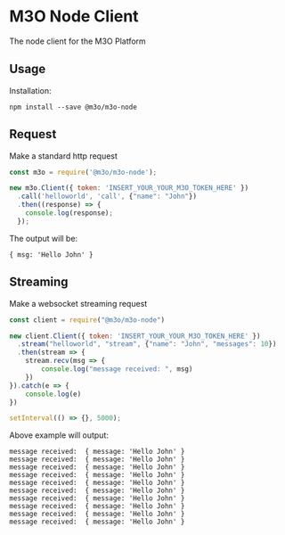 # M3O Node Client

The node client for the M3O Platform

## Usage

Installation:
```
npm install --save @m3o/m3o-node
```

## Request

Make a standard http request

```js
const m3o = require('@m3o/m3o-node');

new m3o.Client({ token: 'INSERT_YOUR_YOUR_M3O_TOKEN_HERE' })
  .call('helloworld', 'call', {"name": "John"})
  .then((response) => {
    console.log(response);
  });
```

The output will be:
```
{ msg: 'Hello John' }
```

## Streaming

Make a websocket streaming request

```js
const client = require("@m3o/m3o-node")

new client.Client({ token: 'INSERT_YOUR_YOUR_M3O_TOKEN_HERE' })
  .stream("helloworld", "stream", {"name": "John", "messages": 10})
  .then(stream => {
	stream.recv(msg => {
		console.log("message received: ", msg)
	})
}).catch(e => {
	console.log(e)
})

setInterval(() => {}, 5000);

```

Above example will output:

```
message received:  { message: 'Hello John' }
message received:  { message: 'Hello John' }
message received:  { message: 'Hello John' }
message received:  { message: 'Hello John' }
message received:  { message: 'Hello John' }
message received:  { message: 'Hello John' }
message received:  { message: 'Hello John' }
message received:  { message: 'Hello John' }
message received:  { message: 'Hello John' }
message received:  { message: 'Hello John' }
```

